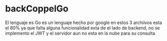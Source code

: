 # backCoppelGo

El lenguaje es Go es un lenguaje hecho por google 
en estos 3 archiivos esta el 80% ya que falta alguna funcionalidad exta de el lado de backend, no se implemento el JWT y el servidor aun no esta en la nube para su consulta 
